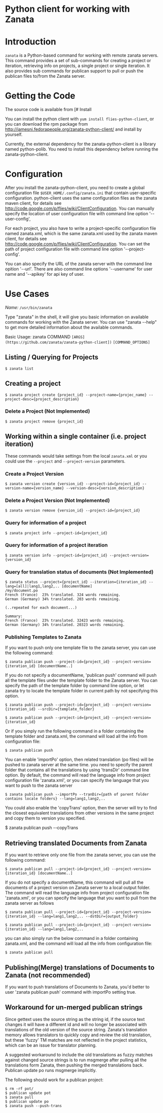 # Python client for working with Zanata

# Introduction

`zanata` is a Python-based command for working with remote zanata servers. This command provides a set of sub-commands for creating a project or iteration, retrieving info on projects, a single project or single iteration. It also provides sub commands for publican  support to pull or push the publican files to/from the Zanata server.

# Getting the Code

The source code is available from [# Install

You can install the python client with `yum install flies-python-client`, or you can download the rpm package from http://jamesni.fedorapeople.org/zanata-python-client/ and install by yourself.

Currently, the external dependency for the zanata-python-client is a library named python-polib. You need to install this dependency before running the zanata-python-client.

# Configuration

After you install the zanata-python-client, you need to create a global configuration file `$USER_HOME/.config/zanata.ini` that contain user-specific configuration. 
python-client uses the same configuration files as the zanata maven client, for details see http://code.google.com/p/flies/wiki/ClientConfiguration. You can manually specify the location of user configuration file with command line option '--user-config', 

For each project, you also have to write a project-specific configuration file named zanata.xml, which is the same zanata.xml used by the zanata maven client, for details see http://code.google.com/p/flies/wiki/ClientConfiguration. You can set the path of project configuration file with command line option '--project-config'.

You can also specify the URL of the zanata server with the command line opition '--url'. There are also command line options '--username' for user name and '--apikey' for api key of user.

# Use Cases

*Name:* `/usr/bin/zanata`

Type "zanata" in the shell, it will give you basic information on available commands for working with the Zanata server. You can use "zanata --help" to get more detailed information about the available commands. 

Basic Usage:
zanata COMMAND `[ARGS](https://github.com/zanata/zanata-python-client])` `[COMMAND_OPTIONS]`

## Listing / Querying for Projects

    $ zanata list

## Creating a project

    $ zanata project create {project_id} --project-name={projec_name} --project-desc={project_description}

### Delete a Project (Not Implemented)

    $ zanata project remove {project_id}

## Working within a single container (i.e. project iteration)

These commands would take settings from the local `zanata.xml` or you could use the `--project` and `--project-version` parameters.

### Create a Project Version

    $ zanata version create {version_id} --project-id={project_id} --version-name={version_name} --version-desc={version_description}

### Delete a Project Version (Not Implemented)

    $ zanata version remove {version_id} --project-id={project_id}

### Query for information of a project

    $ zanata project info --project-id={project_id} 

### Query for information of a project iteration

    $ zanata version info --project-id={project_id} --project-version={version_id} 

### Query for translation status of documents (Not Implemented)

    $ zanata status --project={project_id} --iteration={iteration_id} --lang=[all]|lang1,lang2,.. [documentName]
    /my/document.po
    French (France)  23% translated. 324 words remaining.
    German (Germany) 34% translated. 203 words remaining.
    
    (..repeated for each document...)
    
    Summary:
    French (France)  23% translated. 32423 words remaining.
    German (Germany) 34% translated. 20323 words remaining.

### Publishing Templates to Zanata

If you want to push only one template file to the zanata server, you can use the following command:

    $ zanata publican push --project-id={project_id} --project-version={iteration_id} [documentName..]

If you do not specify a documentName, 'publican push' command will push all the template files under the template folder to the Zanata server. You can specify the path of the template folder by command line option, or let zanata try to locate the template folder in current path by not specifying this option.

    $ zanata publican push --project-id={project_id} --project-version={iteration_id} --srcDir={template_folder}

    $ zanata publican push --project-id={project_id} --project-version={iteration_id} 

Or if you simply run the following command in a folder containing the template folder and zanata.xml, the command will load all the info from configuration file:

    $ zanata publican push 

You can enable 'importPo' option, then related translation (po files) will be pushed to zanata server at the same time. you need to specify the parent folder that contains all the translations by using 'transDir' command line option. By default, the command will read the language info from project configuration file 'zanata.xml', or you can specify the language that you want to push to the zanata server 

    $ zanata publican push --importPo --tranDir={path of parent folder contains locale folders} --lang=lang1,lang2,..
   
You could also enable the 'copyTrans' option, then the server will try to find the closest equivalent translations from other versions in the same project and copy them to version you specified.

$ zanata publican push --copyTrans

## Retrieving translated Documents from Zanata

If you want to retrieve only one file from the zanata server, you can use the following command:

    $ zanata publican pull --project-id={project_id} --project-version={iteration_id} [documentName..]

If you do not specify a documentName, this command will pull all the documents of a project version on Zanata server to a local output folder. The command will read the language info from project configuration file 'zanata.xml', or you can specify the language that you want to pull from the zanata server as follows  


    $ zanata publican pull --project-id={project_id} --project-version={iteration_id} --lang=lang1,lang2,.. --dstDir={output_folder} 

    $ zanata publican pull --project-id={project_id} --project-version={iteration_id} --lang=lang1,lang2,..

you can also simply run the below command in a folder containing zanata.xml, and the command will load all the info from configuration file:

    $ zanata publican pull

## Publishing(Merge) translations of Documents to Zanata (not recommended)

If you want to push translations of Documents to Zanata, you'd better to user 'zanata publican push' command with importPo setting true.

## Workaround for un-merged publican strings

Since gettext uses the source string as the string id, if the source text changes it will have a different id and will no longer be associated with translations of the old version of the source string. Zanata's translation memory allows translators to quickly copy and review the old translation, but these 'fuzzy' TM matches are not reflected in the project statistics, which can be an issue for translator planning.

A suggested workaround to include the old translations as fuzzy matches against changed source strings is to run msgmerge after pulling all the translations form Zanata, then pushing the merged translations back. Publican update po runs msgmerge implicitly.

The following should work for a publican project:

    $ rm -rf pot/
    $ publican update pot
    $ zanata pull
    $ publican update po
    $ zanata push --push-trans